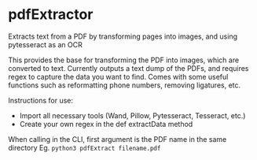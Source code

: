 # pdfExtractor
Extracts text from a PDF by transforming pages into images, and using pytesseract as an OCR

This provides the base for transforming the PDF into images, which are converted to text.
Currently outputs a text dump of the PDFs, and requires regex to capture the data you want to find.
Comes with some useful functions such as reformatting phone numbers, removing ligatures, etc.

Instructions for use:
 - Import all necessary tools (Wand, Pillow, Pytesseract, Tesseract, etc.)
 - Create your own regex in the def extractData method
 
 When calling in the CLI, first argument is the PDF name in the same directory
 Eg. `python3 pdfExtract filename.pdf`

